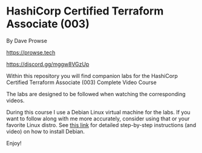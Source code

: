 # HashiCorp Certified Terraform Associate (003)
By Dave Prowse

https://prowse.tech

https://discord.gg/mggw8VGzUp 

Within this repository you will find companion labs for the HashiCorp Certified Terraform Associate (003) Complete Video Course

The labs are designed to be followed when watching the corresponding videos. 

During this course I use a Debian Linux virtual machine for the labs. If you want to follow along with me more accurately, consider using that or your favorite Linux distro. See [this link](https://prowse.tech/debian-11-linux-install/) for detailed step-by-step instructions (and video) on how to install Debian. 

Enjoy!
